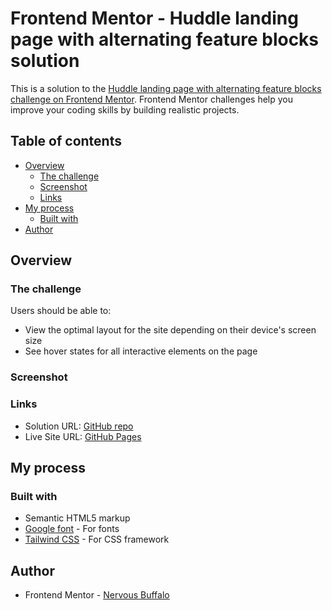 # Frontend Mentor - Huddle landing page with alternating feature blocks solution

This is a solution to the [Huddle landing page with alternating feature blocks challenge on Frontend Mentor](https://www.frontendmentor.io/challenges/huddle-landing-page-with-alternating-feature-blocks-5ca5f5981e82137ec91a5100). Frontend Mentor challenges help you improve your coding skills by building realistic projects. 

## Table of contents

- [Overview](#overview)
  - [The challenge](#the-challenge)
  - [Screenshot](#screenshot)
  - [Links](#links)
- [My process](#my-process)
  - [Built with](#built-with)
- [Author](#author)

## Overview

### The challenge

Users should be able to:

- View the optimal layout for the site depending on their device's screen size
- See hover states for all interactive elements on the page

### Screenshot

<!-- [<img src="./Screenshot_desktop.png" height="450px"/>](./Screenshot_desktop.png) -->

### Links

- Solution URL: [GitHub repo](https://github.com/mathieuc22/FrontendMentor/tree/main/huddle-landing-page-with-alternating-feature-blocks-master)
- Live Site URL: [GitHub Pages](https://mathieuc22.github.io/FrontendMentor/huddle-landing-page-with-alternating-feature-blocks-master/)

## My process

### Built with

- Semantic HTML5 markup
- [Google font](https://fonts.googleapis.com) - For fonts
- [Tailwind CSS](https://tailwindcss.com/) - For CSS framework

## Author

- Frontend Mentor - [Nervous Buffalo](https://www.frontendmentor.io/profile/mathieuc22)